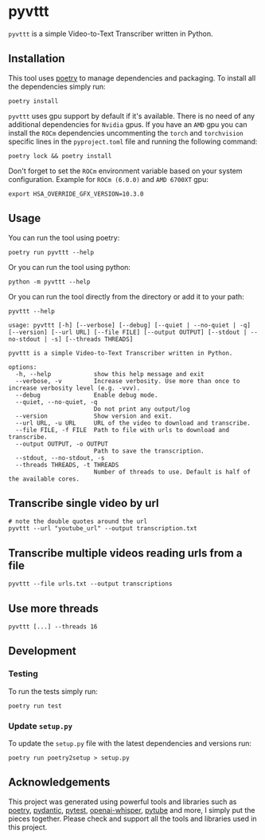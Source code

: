 # pyvttt

`pyvttt` is a simple Video-to-Text Transcriber written in Python.

## Installation

This tool uses [poetry](https://python-poetry.org/) to manage dependencies and packaging. To install all the
dependencies simply run:

``` shell
poetry install
```

`pyvttt` uses gpu support by default if it's available. There is no need of any additional dependencies for `Nvidia`
gpus.
If you have an `AMD` gpu you can install the `ROCm` dependencies uncommenting the `torch` and `torchvision` specific
lines in
the `pyproject.toml` file and running the following command:
``` shell
poetry lock && poetry install
```

Don't forget to set the `ROCm` environment variable based on your system configuration. Example for `ROCm (6.0.0)`
and `AMD 6700XT` gpu:

``` shell
export HSA_OVERRIDE_GFX_VERSION=10.3.0
```

## Usage

You can run the tool using poetry:

``` shell
poetry run pyvttt --help
```

Or you can run the tool using python:

``` shell
python -m pyvttt --help
```

Or you can run the tool directly from the directory or add it to your path:

``` shell
pyvttt --help
```

```shell
usage: pyvttt [-h] [--verbose] [--debug] [--quiet | --no-quiet | -q] [--version] [--url URL] [--file FILE] [--output OUTPUT] [--stdout | --no-stdout | -s] [--threads THREADS]

pyvttt is a simple Video-to-Text Transcriber written in Python.

options:
  -h, --help            show this help message and exit
  --verbose, -v         Increase verbosity. Use more than once to increase verbosity level (e.g. -vvv).
  --debug               Enable debug mode.
  --quiet, --no-quiet, -q
                        Do not print any output/log
  --version             Show version and exit.
  --url URL, -u URL     URL of the video to download and transcribe.
  --file FILE, -f FILE  Path to file with urls to download and transcribe.
  --output OUTPUT, -o OUTPUT
                        Path to save the transcription.
  --stdout, --no-stdout, -s
  --threads THREADS, -t THREADS
                        Number of threads to use. Default is half of the available cores.
```

## Transcribe single video by url

```shell
# note the double quotes around the url
pyvttt --url "youtube_url" --output transcription.txt
```

## Transcribe multiple videos reading urls from a file

```shell
pyvttt --file urls.txt --output transcriptions
```

## Use more threads

```shell
pyvttt [...] --threads 16
```

## Development

### Testing

To run the tests simply run:

``` shell
poetry run test
```

### Update `setup.py`

To update the `setup.py` file with the latest dependencies and versions run:

``` shell
poetry run poetry2setup > setup.py
```

## Acknowledgements

This project was generated using powerful tools and libraries such as [poetry](https://python-poetry.org/),
[pydantic](https://docs.pydantic.dev/latest/), [pytest](https://docs.pytest.org/en/stable/), [openai-whisper](https://github.com/openai/whisper), [pytube](https://github.com/pytube/pytube)
and more, I simply put the
pieces together. Please check and support all the tools and libraries used in this project.